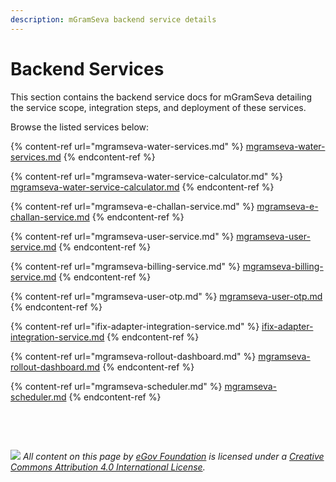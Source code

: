 ```yaml
---
description: mGramSeva backend service details
---
```


# Backend Services

This section contains the backend service docs for mGramSeva detailing the service scope, integration steps, and deployment of these services.

Browse the listed services below:

{% content-ref url="mgramseva-water-services.md" %}
[mgramseva-water-services.md](mgramseva-water-services.md)
{% endcontent-ref %}

{% content-ref url="mgramseva-water-service-calculator.md" %}
[mgramseva-water-service-calculator.md](mgramseva-water-service-calculator.md)
{% endcontent-ref %}

{% content-ref url="mgramseva-e-challan-service.md" %}
[mgramseva-e-challan-service.md](mgramseva-e-challan-service.md)
{% endcontent-ref %}

{% content-ref url="mgramseva-user-service.md" %}
[mgramseva-user-service.md](mgramseva-user-service.md)
{% endcontent-ref %}

{% content-ref url="mgramseva-billing-service.md" %}
[mgramseva-billing-service.md](mgramseva-billing-service.md)
{% endcontent-ref %}

{% content-ref url="mgramseva-user-otp.md" %}
[mgramseva-user-otp.md](mgramseva-user-otp.md)
{% endcontent-ref %}

{% content-ref url="ifix-adapter-integration-service.md" %}
[ifix-adapter-integration-service.md](ifix-adapter-integration-service.md)
{% endcontent-ref %}

{% content-ref url="mgramseva-rollout-dashboard.md" %}
[mgramseva-rollout-dashboard.md](mgramseva-rollout-dashboard.md)
{% endcontent-ref %}

{% content-ref url="mgramseva-scheduler.md" %}
[mgramseva-scheduler.md](mgramseva-scheduler.md)
{% endcontent-ref %}

​

​

​[![](https://i.creativecommons.org/l/by/4.0/80x15.png)](http://creativecommons.org/licenses/by/4.0/) [_​_](http://creativecommons.org/licenses/by/4.0/)_All content on this page by_ [_eGov Foundation_](https://egov.org.in/) _is licensed under a_ [_Creative Commons Attribution 4.0 International License_](http://creativecommons.org/licenses/by/4.0/)_._​
